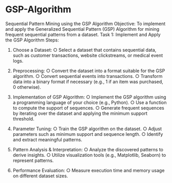 # GSP-Algorithm
Sequential Pattern Mining using the GSP Algorithm
Objective:
To implement and apply the Generalized Sequential Pattern (GSP) Algorithm for mining frequent
sequential patterns from a dataset.
Task 1: Implement and Apply the GSP Algorithm
Steps:
1. Choose a Dataset:
○ Select a dataset that contains sequential data, such as customer transactions,
website clickstreams, or medical event logs.

2. Preprocessing:
○ Convert the dataset into a format suitable for the GSP algorithm.
○ Convert sequential events into transactions.
○ Transform data into a binary format if necessary (e.g., 1 if an item was purchased,
0 otherwise).

3. Implementation of GSP Algorithm:
○ Implement the GSP algorithm using a programming language of your choice (e.g.,
Python).
○ Use a function to compute the support of sequences.
○ Generate frequent sequences by iterating over the dataset and applying the
minimum support threshold.

4. Parameter Tuning:
○ Train the GSP algorithm on the dataset.
○ Adjust parameters such as minimum support and sequence length.
○ Identify and extract meaningful patterns.
5. Pattern Analysis & Interpretation:
○ Analyze the discovered patterns to derive insights.
○ Utilize visualization tools (e.g., Matplotlib, Seaborn) to represent patterns.
6. Performance Evaluation:
○ Measure execution time and memory usage on different dataset sizes.
